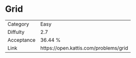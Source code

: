 # Grid

<table>
    <tr>
        <td>Category</td>
        <td>Easy</td>
    </tr>
    <tr>
        <td>Diffulty</td>
        <td>2.7</td>
    </tr>
    <tr>
        <td>Acceptance</td>
        <td>36.44 %</td>
    </tr>
    <tr>
        <td>Link</td>
        <td>https://open.kattis.com/problems/grid</td>
    </tr>
</table>